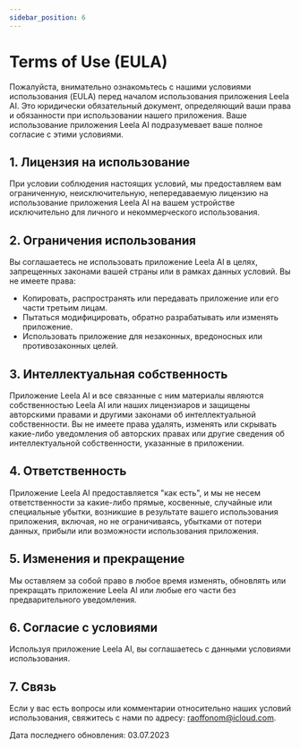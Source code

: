 ```yaml
---
sidebar_position: 6
---
```


# Terms of Use (EULA)

Пожалуйста, внимательно ознакомьтесь с нашими условиями использования (EULA) перед началом использования приложения Leela AI. Это юридически обязательный документ, определяющий ваши права и обязанности при использовании нашего приложения. Ваше использование приложения Leela AI подразумевает ваше полное согласие с этими условиями.

## 1. Лицензия на использование

При условии соблюдения настоящих условий, мы предоставляем вам ограниченную, неисключительную, непередаваемую лицензию на использование приложения Leela AI на вашем устройстве исключительно для личного и некоммерческого использования.

## 2. Ограничения использования

Вы соглашаетесь не использовать приложение Leela AI в целях, запрещенных законами вашей страны или в рамках данных условий. Вы не имеете права:

- Копировать, распространять или передавать приложение или его части третьим лицам.
- Пытаться модифицировать, обратно разрабатывать или изменять приложение.
- Использовать приложение для незаконных, вредоносных или противозаконных целей.

## 3. Интеллектуальная собственность

Приложение Leela AI и все связанные с ним материалы являются собственностью Leela AI или наших лицензиаров и защищены авторскими правами и другими законами об интеллектуальной собственности. Вы не имеете права удалять, изменять или скрывать какие-либо уведомления об авторских правах или другие сведения об интеллектуальной собственности, указанные в приложении.

## 4. Ответственность

Приложение Leela AI предоставляется "как есть", и мы не несем ответственности за какие-либо прямые, косвенные, случайные или специальные убытки, возникшие в результате вашего использования приложения, включая, но не ограничиваясь, убытками от потери данных, прибыли или возможности использования приложения.

## 5. Изменения и прекращение

Мы оставляем за собой право в любое время изменять, обновлять или прекращать приложение Leela AI или любые его части без предварительного уведомления.

## 6. Согласие с условиями

Используя приложение Leela AI, вы соглашаетесь с данными условиями использования.

## 7. Связь

Если у вас есть вопросы или комментарии относительно наших условий использования, свяжитесь с нами по адресу: [raoffonom@icloud.com](mailto:raoffonom@icloud.com).

Дата последнего обновления: 03.07.2023
